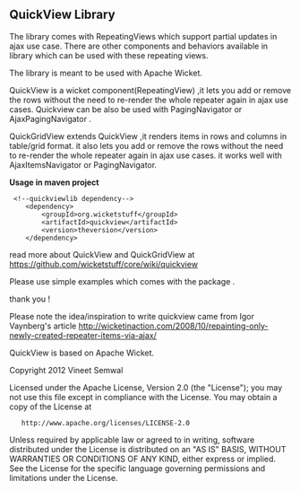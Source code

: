 QuickView Library
---------------------

The library comes with RepeatingViews which support partial updates in ajax use case. There are other components and behaviors available in library which can be used with these repeating views. 

The library is meant to be used with Apache Wicket.


QuickView is a wicket component(RepeatingView) ,it lets you add or remove the rows without the need to re-render the whole repeater again in ajax use cases.
Quickview can be also be used with PagingNavigator or AjaxPagingNavigator .


QuickGridView extends QuickView ,it renders items in rows and columns in table/grid format. it also lets you add or remove the rows without the need to 
re-render the whole repeater again in ajax use cases. it works well with AjaxItemsNavigator or PagingNavigator.

**Usage in maven project**

     <!--quickviewlib dependency-->
        <dependency>
            <groupId>org.wicketstuff</groupId>
            <artifactId>quickview</artifactId>
            <version>theversion</version>
        </dependency>



read more about QuickView and QuickGridView at https://github.com/wicketstuff/core/wiki/quickview


Please use simple examples which comes with the package .

thank you !

Please note the idea/inspiration to write quickview came from Igor Vaynberg's article 
http://wicketinaction.com/2008/10/repainting-only-newly-created-repeater-items-via-ajax/


QuickView is based on Apache Wicket.


Copyright 2012 Vineet Semwal

   Licensed under the Apache License, Version 2.0 (the "License");
   you may not use this file except in compliance with the License.
   You may obtain a copy of the License at

       http://www.apache.org/licenses/LICENSE-2.0

   Unless required by applicable law or agreed to in writing, software
   distributed under the License is distributed on an "AS IS" BASIS,
   WITHOUT WARRANTIES OR CONDITIONS OF ANY KIND, either express or implied.
   See the License for the specific language governing permissions and
   limitations under the License.
